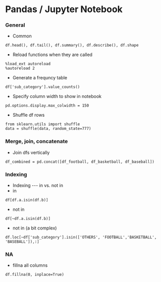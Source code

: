 # Pandas / Jupyter Notebook

### General

- Common
```
df.head(), df.tail(), df.summary(), df.describe(), df.shape
```

- Reload functions when they are called
```
%load_ext autoreload
%autoreload 2
```

- Generate a frequncy table
```
df['sub_category'].value_counts()
```
- Specify column width to show in notebook
```
pd.options.display.max_colwidth = 150
```
- Shuffle df rows
```
from sklearn.utils import shuffle
data = shuffle(data, random_state=777)
```

### Merge, join, concatenate

- Join dfs vertically
```
df_combined = pd.concat([df_football, df_basketball, df_baseball])
```

### Indexing
- Indexing --- in vs. not in
- in
```
df[df.a.isin(df.b)]
```
- not in
```
df[~df.a.isin(df.b)]
```

  - not in (a bit complex)
```
df.loc[~df['sub_category'].isin(['OTHERS', 'FOOTBALL','BASKETBALL', 'BASEBALL']),:]
```

### NA
- fillna all columns
```
df.fillna(0, inplace=True)
```



